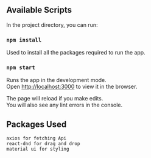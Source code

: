 
## Available Scripts

In the project directory, you can run:
### `npm install`
Used to install all the packages required to run the app.
### `npm start`

Runs the app in the development mode.\
Open [http://localhost:3000](http://localhost:3000) to view it in the browser.

The page will reload if you make edits.\
You will also see any lint errors in the console.

## Packages Used 
    axios for fetching Api
    react-dnd for drag and drop 
    material ui for styling
